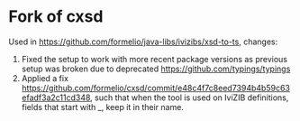 Fork of cxsd 
====

Used in https://github.com/formelio/java-libs/ivizibs/xsd-to-ts, changes:

1. Fixed the setup to work with more recent package versions as previous setup was broken due to deprecated https://github.com/typings/typings
2. Applied a fix https://github.com/formelio/cxsd/commit/e48c4f7c8eed7394b4b59c63efadf3a2c11cd348, such that when the tool is used on IviZIB definitions, fields that start with _, keep it in their name.
